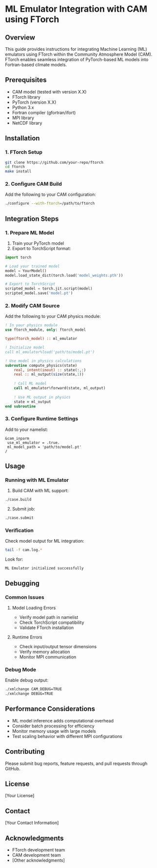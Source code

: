 # ML Emulator Integration with CAM using FTorch

## Overview
This guide provides instructions for integrating Machine Learning (ML) emulators using FTorch within the Community Atmosphere Model (CAM). FTorch enables seamless integration of PyTorch-based ML models into Fortran-based climate models.

## Prerequisites
- CAM model (tested with version X.X)
- FTorch library
- PyTorch (version X.X)
- Python 3.x
- Fortran compiler (gfortran/ifort)
- MPI library
- NetCDF library

## Installation

### 1. FTorch Setup
```bash
git clone https://github.com/your-repo/ftorch
cd ftorch
make install
```

### 2. Configure CAM Build
Add the following to your CAM configuration:
```bash
./configure --with-ftorch=/path/to/ftorch
```

## Integration Steps

### 1. Prepare ML Model
1. Train your PyTorch model
2. Export to TorchScript format:
```python
import torch

# Load your trained model
model = YourModel()
model.load_state_dict(torch.load('model_weights.pth'))

# Export to TorchScript
scripted_model = torch.jit.script(model)
scripted_model.save('model.pt')
```

### 2. Modify CAM Source
Add the following to your CAM physics module:
```fortran
! In your physics module
use ftorch_module, only: ftorch_model

type(ftorch_model) :: ml_emulator

! Initialize model
call ml_emulator%load('path/to/model.pt')

! Use model in physics calculations
subroutine compute_physics(state)
    real, intent(inout) :: state(:,:)
    real :: ml_output(size(state,1))
    
    ! Call ML model
    call ml_emulator%forward(state, ml_output)
    
    ! Use ML output in physics
    state = ml_output
end subroutine
```

### 3. Configure Runtime Settings
Add to your namelist:
```
&cam_inparm
 use_ml_emulator = .true.
 ml_model_path = 'path/to/model.pt'
/
```

## Usage

### Running with ML Emulator
1. Build CAM with ML support:
```bash
./case.build
```

2. Submit job:
```bash
./case.submit
```

### Verification
Check model output for ML integration:
```bash
tail -f cam.log.*
```

Look for:
```
ML Emulator initialized successfully
```

## Debugging

### Common Issues
1. Model Loading Errors
   - Verify model path in namelist
   - Check TorchScript compatibility
   - Validate FTorch installation

2. Runtime Errors
   - Check input/output tensor dimensions
   - Verify memory allocation
   - Monitor MPI communication

### Debug Mode
Enable debug output:
```bash
./xmlchange CAM_DEBUG=TRUE
./xmlchange DEBUG=TRUE
```

## Performance Considerations
- ML model inference adds computational overhead
- Consider batch processing for efficiency
- Monitor memory usage with large models
- Test scaling behavior with different MPI configurations

## Contributing
Please submit bug reports, feature requests, and pull requests through GitHub.

## License
[Your License]

## Contact
[Your Contact Information]

## Acknowledgments
- FTorch development team
- CAM development team
- [Other acknowledgments]
